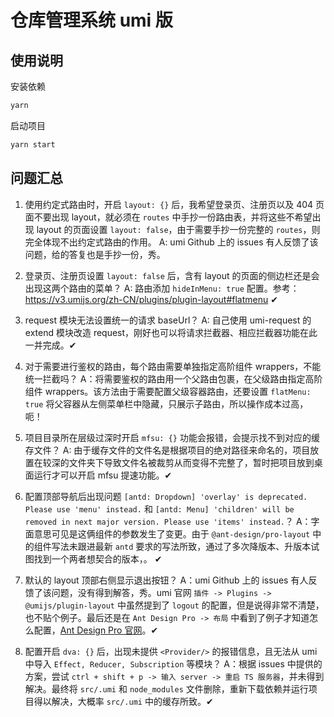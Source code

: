 # 仓库管理系统 umi 版

## 使用说明

安装依赖

```sh
yarn
```

启动项目

```sh
yarn start
```

## 问题汇总

1. 使用约定式路由时，开启 `layout: {}` 后，我希望登录页、注册页以及 404 页面不要出现 layout，就必须在 `routes` 中手抄一份路由表，并将这些不希望出现 layout 的页面设置 `layout: false`，由于需要手抄一份完整的 `routes`，则完全体现不出约定式路由的作用。
A: umi Github 上的 issues 有人反馈了该问题，给的答复也是手抄一份，秀。

2. 登录页、注册页设置 `layout: false` 后，含有 layout 的页面的侧边栏还是会出现这两个路由的菜单？
A: 路由添加 `hideInMenu: true` 配置。参考：<https://v3.umijs.org/zh-CN/plugins/plugin-layout#flatmenu> ✔

3. request 模块无法设置统一的请求 baseUrl？
A: 自己使用 umi-request 的 extend 模块改造 request，刚好也可以将请求拦截器、相应拦截器功能在此一并完成。✔

4. 对于需要进行鉴权的路由，每个路由需要单独指定高阶组件 wrappers，不能统一拦截吗？
A：将需要鉴权的路由用一个父路由包裹，在父级路由指定高阶组件 wrappers。该方法由于需要配置父级容器路由，还要设置 `flatMenu: true` 将父容器从左侧菜单栏中隐藏，只展示子路由，所以操作成本过高，呃！

5. 项目目录所在层级过深时开启 `mfsu: {}` 功能会报错，会提示找不到对应的缓存文件？
A: 由于缓存文件的文件名是根据项目的绝对路径来命名的，项目放置在较深的文件夹下导致文件名被裁剪从而变得不完整了，暂时把项目放到桌面运行才可以开启 mfsu 提速功能。✔

6. 配置顶部导航后出现问题 `[antd: Dropdown] 'overlay' is deprecated. Please use 'menu' instead.` 和 `[antd: Menu] 'children' will be removed in next major version. Please use 'items' instead.`？
A：字面意思可见是这俩组件的参数发生了变更。由于 `@ant-design/pro-layout` 中的组件写法未跟进最新 `antd` 要求的写法所致，通过了多次降版本、升版本试图找到一个两者想契合的版本，。  ✔

7. 默认的 layout 顶部右侧显示退出按钮？
A：umi Github 上的 issues 有人反馈了该问题，没有得到解答，秀。umi 官网 `插件 -> Plugins -> @umijs/plugin-layout` 中虽然提到了 `logout` 的配置，但是说得非常不清楚，也不贴个例子。最后还是在 `Ant Design Pro -> 布局` 中看到了例子才知道怎么配置，[Ant Design Pro 官网](https://beta-pro.ant.design/docs/layout-cn)。✔

8. 配置开启 `dva: {}` 后，出现未提供 `<Provider/>` 的报错信息，且无法从 umi 中导入 `Effect, Reducer, Subscription` 等模块？
A：根据 issues 中提供的方案，尝试 `ctrl + shift + p -> 输入 server -> 重启 TS 服务器`，并未得到解决。最终将 `src/.umi` 和 `node_modules` 文件删除，重新下载依赖并运行项目得以解决，大概率 `src/.umi` 中的缓存所致。✔
